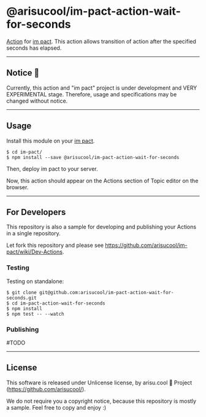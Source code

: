 # @arisucool/im-pact-action-wait-for-seconds

[Action](https://www.npmjs.com/search?q=keywords%3Aim-pact-action) for [im pact](https://github.com/arisucool/im-pact).
This action allows transition of action after the specified seconds has elapsed.

---

## Notice 🚧

Currently, this action and "im pact" project is under development and VERY EXPERIMENTAL stage.
Therefore, usage and specifications may be changed without notice.

---

## Usage 

Install this module on your [im pact](https://github.com/arisucool/im-pact).
```
$ cd im-pact/
$ npm install --save @arisucool/im-pact-action-wait-for-seconds
```

Then, deploy im pact to your server.

Now, this action should appear on the Actions section of Topic editor on the browser.

---

## For Developers

This repository is also a sample for developing and publishing your Actions in a single repository.

Let fork this repository and please see https://github.com/arisucool/im-pact/wiki/Dev-Actions.

### Testing

Testing on standalone:

```
$ git clone git@github.com:arisucool/im-pact-action-wait-for-seconds.git
$ cd im-pact-action-wait-for-seconds
$ npm install
$ npm test -- --watch
```

### Publishing

#TODO


---

## License

This software is released under Unlicense license, by arisu.cool 🍓 Project (https://github.com/arisucool/).

We do not require you a copyright notice, because this repository is mostly a sample.
Feel free to copy and enjoy :)